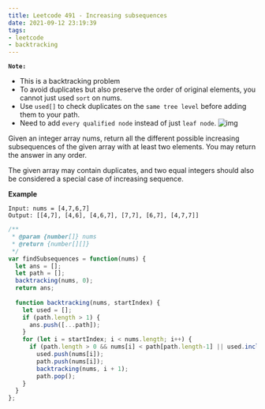 ```yaml
---
title: Leetcode 491 - Increasing subsequences
date: 2021-09-12 23:19:39
tags:
- leetcode
- backtracking
---
```

**`Note:`**
- This is a backtracking problem
- To avoid duplicates but also preserve the order of original elements, you cannot just used `sort` on nums.
- Use `used[]` to check duplicates on the `same tree level` before adding them to your path.
- Need to add `every qualified node` instead of just `leaf node`.
 ![img](https://img-blog.csdnimg.cn/20201124200229824.png)
 
Given an integer array nums, return all the different possible increasing subsequences of the given array with at least two elements. You may return the answer in any order.

The given array may contain duplicates, and two equal integers should also be considered a special case of increasing sequence.

**Example**
```
Input: nums = [4,7,6,7]
Output: [[4,7], [4,6], [4,6,7], [7,7], [6,7], [4,7,7]]
```

```javascript
/**
 * @param {number[]} nums
 * @return {number[][]}
 */
var findSubsequences = function(nums) {
  let ans = [];
  let path = [];
  backtracking(nums, 0);
  return ans;
  
  function backtracking(nums, startIndex) {
    let used = [];
    if (path.length > 1) {
      ans.push([...path]);
    }
    for (let i = startIndex; i < nums.length; i++) {
      if (path.length > 0 && nums[i] < path[path.length-1] || used.includes(nums[i])) continue;
        used.push(nums[i]);
        path.push(nums[i]);
        backtracking(nums, i + 1);
        path.pop();
    }
  }
};
```
